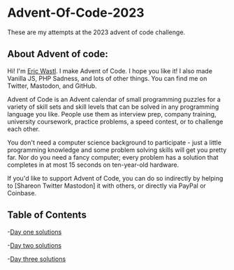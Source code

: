 # Advent-Of-Code-2023

These are my attempts at the 2023 advent of code challenge.

## About Advent of code:

Hi! I'm [Eric Wastl](http://was.tl/). I make Advent of Code. I hope you like it! I also made Vanilla JS, PHP Sadness, and lots of other things. You can find me on Twitter, Mastodon, and GitHub.

Advent of Code is an Advent calendar of small programming puzzles for a variety of skill sets and skill levels that can be solved in any programming language you like. People use them as interview prep, company training, university coursework, practice problems, a speed contest, or to challenge each other.

You don't need a computer science background to participate - just a little programming knowledge and some problem solving skills will get you pretty far. Nor do you need a fancy computer; every problem has a solution that completes in at most 15 seconds on ten-year-old hardware.

If you'd like to support Advent of Code, you can do so indirectly by helping to [Shareon Twitter Mastodon] it with others, or directly via PayPal or Coinbase.

## Table of Contents

-[Day one solutions](https://github.com/Dechie/Advent-Of-Code-2023/tree/main/day-01)

-[Day two solutions](https://github.com/Dechie/Advent-Of-Code-2023/tree/main/day-02)

-[Day three solutions](https://github.com/Dechie/Advent-Of-Code-2023/tree/main/day-03)

